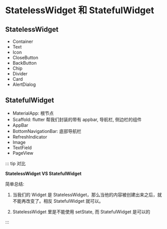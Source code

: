 # StatelessWidget 和 StatefulWidget

## StatelessWidget

- Container
- Text
- Icon
- CloseButton
- BackButton
- Chip
- Divider
- Card
- AlertDialog

## StatefulWidget

- MaterialApp: 根节点
- Scaffold: flutter 帮我们封装的带有 appbar, 导航栏, 侧边栏的组件
- AppBar
- BottomNavigationBar: 底部导航栏
- RefreshIndicator
- Image
- TextField
- PageView

::: tip 对比

**StatelessWidget VS StatefulWidget**

简单总结:

1. 当我们的 Widget 是 StatelessWidget，那么当他的内容被创建出来之后，就不能再改变了。相反 StatefulWidget 就可以。

2. StatelessWidget 里是不能使用 setState, 而 StatefulWidget 是可以的

:::
